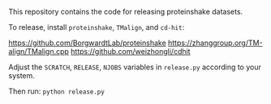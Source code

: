 This repository contains the code for releasing proteinshake datasets.

To release, install `proteinshake`, `TMalign`, and `cd-hit`:

https://github.com/BorgwardtLab/proteinshake
https://zhanggroup.org/TM-align/TMalign.cpp
https://github.com/weizhongli/cdhit

Adjust the `SCRATCH`, `RELEASE`, `NJOBS` variables in `release.py` according to your system.

Then run: `python release.py`